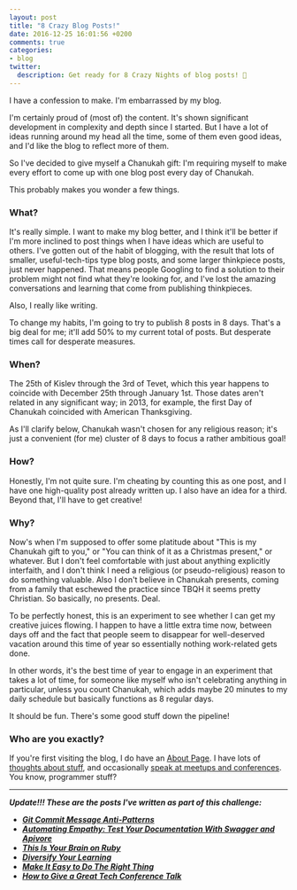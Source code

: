 ```yaml
---
layout: post
title: "8 Crazy Blog Posts!"
date: 2016-12-25 16:01:56 +0200
comments: true
categories:
- blog
twitter:
  description: Get ready for 8 Crazy Nights of blog posts! 🕎
---
```


I have a confession to make.  I'm embarrassed by my blog.

I'm certainly proud of (most of) the content.  It's shown significant
development in complexity and depth since I started.  But I have a lot of ideas
running around my head all the time, some of them even good ideas, and I'd like
the blog to reflect more of them.

So I've decided to give myself a Chanukah gift: I'm requiring myself to make
every effort to come up with one blog post every day of Chanukah.

This probably makes you wonder a few things.

<!-- more -->

### What?

It's really simple.  I want to make my blog better, and I think it'll be better
if I'm more inclined to post things when I have ideas which are useful to
others.  I've gotten out of the habit of blogging, with the result that lots of
smaller, useful-tech-tips type blog posts, and some larger thinkpiece posts,
just never happened.  That means people Googling to find a solution to their
problem might not find what they're looking for, and I've lost the amazing
conversations and learning that come from publishing thinkpieces.

Also, I really like writing.

To change my habits, I'm going to try to publish 8 posts in 8 days.  That's a
big deal for me; it'll add 50% to my current total of posts.  But desperate
times call for desperate measures.

### When?

The 25th of Kislev through the 3rd of Tevet, which this year happens to coincide
with December 25th through January 1st.  Those dates aren't related in any
significant way; in 2013, for example, the first Day of Chanukah coincided with
American Thanksgiving.

As I'll clarify below, Chanukah wasn't chosen for any religious reason; it's
just a convenient (for me) cluster of 8 days to focus a rather ambitious goal!

### How?

Honestly, I'm not quite sure.  I'm cheating by counting this as one post, and I
have one high-quality post already written up.  I also have an idea for a third.
Beyond that, I'll have to get creative!

### Why?

Now's when I'm supposed to offer some platitude about "This is my Chanukah gift
to you," or "You can think of it as a Christmas present," or whatever.  But I
don't feel comfortable with just about anything explicitly interfaith, and I
don't think I need a religious (or pseudo-religious) reason to do something
valuable.  Also I don't believe in Chanukah presents, coming from a family that
eschewed the practice since TBQH it seems pretty Christian.  So basically, no
presents.  Deal.

To be perfectly honest, this is an experiment to see whether I can get my
creative juices flowing.  I happen to have a little extra time now, between days
off and the fact that people seem to disappear for well-deserved vacation around
this time of year so essentially nothing work-related gets done.

In other words, it's the best time of year to engage in an experiment that takes
a lot of time, for someone like myself who isn't celebrating anything in
particular, unless you count Chanukah, which adds maybe 20 minutes to my daily
schedule but basically functions as 8 regular days.

It should be fun.  There's some good stuff down the pipeline!

### Who are you exactly?

If you're first visiting the blog, I do have an [About Page][About Page].  I
have lots of [thoughts about stuff][Posts Page], and occasionally
[speak at meetups and conferences][Talks Page].  You know, programmer stuff?

---

***Update!!! These are the posts I've written as part of this challenge:***

* ***[Git Commit Message Anti-Patterns](/blog/2016/12/26/git-commit-message-anti-patterns/)***
* ***[Automating Empathy: Test Your Documentation With Swagger and Apivore](/blog/2016/12/27/automating-empathy-test-your-documentation-with-swagger-and-apivore/)***
* ***[This Is Your Brain on Ruby](/blog/2016/12/28/this-is-your-brain-on-ruby/)***
* ***[Diversify Your Learning](/blog/2016/12/29/diversify-your-learning/)***
* ***[Make It Easy to Do The Right Thing](/blog/2016/12/30/make-it-easy-to-do-the-right-thing/)***
* ***[How to Give a Great Tech Conference Talk](/blog/2016/12/31/how-to-give-a-great-tech-conference-talk/)***

[About Page]: /about/
[Posts Page]: /archives/
[Talks Page]: /talks/
